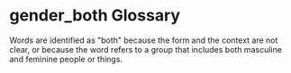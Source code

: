 # gender_both Glossary
Words are identified as "both" because the form and the context are not clear, or because the word refers to a group that includes both masculine and feminine people or things.
